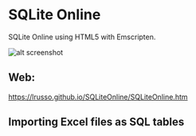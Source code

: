 # SQLite Online

SQLite Online using HTML5 with Emscripten.

![alt screenshot](https://raw.githubusercontent.com/lrusso/SQLiteOnline/master/SQLiteOnline1.png)

## Web:

https://lrusso.github.io/SQLiteOnline/SQLiteOnline.htm

## Importing Excel files as SQL tables
